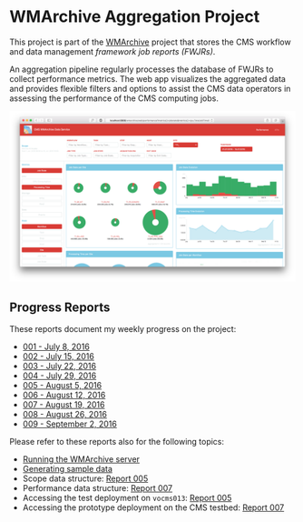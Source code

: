 # WMArchive Aggregation Project

This project is part of the [WMArchive](https://github.com/dmwm/WMArchive) project that stores the CMS workflow and data management _framework job reports (FWJRs)_.

An aggregation pipeline regularly processes the database of FWJRs to collect performance metrics. The web app visualizes the aggregated data and provides flexible filters and options to assist the CMS data operators in assessing the performance of the CMS computing jobs.

![Overview](images/008/responsive_large.png)

## Progress Reports

These reports document my weekly progress on the project:

- [001 - July 8, 2016](001_2016-07-08.md)
- [002 - July 15, 2016](002_2016-07-15.md)
- [003 - July 22, 2016](003_2016-07-22.md)
- [004 - July 29, 2016](004_2016-07-29.md)
- [005 - August 5, 2016](005_2016-08-05.md)
- [006 - August 12, 2016](006_2016-08-12.md)
- [007 - August 19, 2016](007_2016-08-19.md)
- [008 - August 26, 2016](008_2016-08-26.md)
- [009 - September 2, 2016](009_2016-09-02.md)

Please refer to these reports also for the following topics:
- [Running the WMArchive server](docs/running-wmarchive-server.md)
- [Generating sample data](docs/generating-sample-data.md)
- Scope data structure: [Report 005](https://github.com/knly/WMArchiveAggregation/blob/master/005_2016-08-05.md#flattened-data-structure)
- Performance data structure: [Report 007](https://github.com/knly/WMArchiveAggregation/blob/master/007_2016-08-19.md#aggregation-over-all-available-performance-metrics)
- Accessing the test deployment on `vocms013`: [Report 005](https://github.com/knly/WMArchiveAggregation/blob/master/005_2016-08-05.md#test-deployment)
- Accessing the prototype deployment on the CMS testbed: [Report 007](https://github.com/knly/WMArchiveAggregation/blob/master/007_2016-08-19.md#prototype-deployment)
